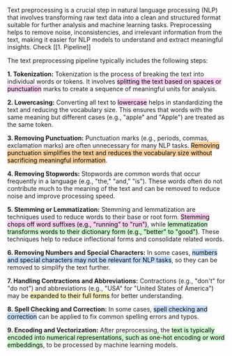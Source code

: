 Text preprocessing is a crucial step in natural language processing (NLP) that involves transforming raw text data into a clean and structured format suitable for further analysis and machine learning tasks. Preprocessing helps to remove noise, inconsistencies, and irrelevant information from the text, making it easier for NLP models to understand and extract meaningful insights. Check [[1. Pipeline]]

The text preprocessing pipeline typically includes the following steps:

**1. Tokenization:** Tokenization is the process of breaking the text into individual words or tokens. It involves <mark style="background: #FFB8EBA6;">splitting the text based on spaces or punctuation</mark> marks to create a sequence of meaningful units for analysis.

**2. Lowercasing:** Converting all text to <mark style="background: #FFB8EBA6;">lowercase</mark> helps in standardizing the text and reducing the vocabulary size. This ensures that words with the same meaning but different cases (e.g., "apple" and "Apple") are treated as the same token.

**3. Removing Punctuation:** Punctuation marks (e.g., periods, commas, exclamation marks) are often unnecessary for many NLP tasks. <mark style="background: #FFB86CA6;">Removing punctuation simplifies the text and reduces the vocabulary size without sacrificing meaningful information</mark>.

**4. Removing Stopwords:** Stopwords are common words that occur frequently in a language (e.g., "the," "and," "is"). These words often do not contribute much to the meaning of the text and can be removed to reduce noise and improve processing speed.

**5. Stemming or Lemmatization:** Stemming and lemmatization are techniques used to reduce words to their base or root form. <mark style="background: #FFB8EBA6;">Stemming chops off word suffixes (e.g., "running" to "run")</mark>, while <mark style="background: #BBFABBA6;">lemmatization transforms words to their dictionary form (e.g., "better" to "good")</mark>. These techniques help to reduce inflectional forms and consolidate related words.

**6. Removing Numbers and Special Characters:** In some cases, <mark style="background: #ADCCFFA6;">numbers and special characters may not be relevant for NLP tasks</mark>, so they can be removed to simplify the text further.

**7. Handling Contractions and Abbreviations:** Contractions (e.g., "don't" for "do not") and abbreviations (e.g., "USA" for "United States of America") may be <mark style="background: #FFF3A3A6;">expanded to their full forms</mark> for better understanding.

**8. Spell Checking and Correction:** In some cases, <mark style="background: #ADCCFFA6;">spell checking and correction</mark> can be applied to fix common spelling errors and typos.

**9. Encoding and Vectorization:** After preprocessing, the <mark style="background: #BBFABBA6;">text is typically encoded into numerical representations, such as one-hot encoding or word embeddings</mark>, to be processed by machine learning models.